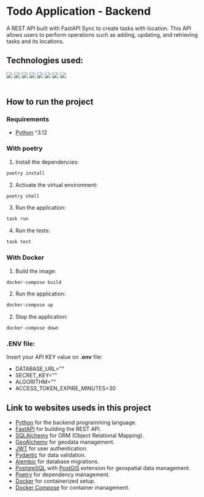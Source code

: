 # Todo Application - Backend

A REST API built with FastAPI Sync to create tasks with location.
This API allows users to perform operations such as adding, updating, and retrieving tasks and its locations.

## Technologies used:

<div>
    <a><img src="https://img.shields.io/badge/Python-3776AB.svg?style=for-the-badge&logo=Python&logoColor=white" target="_blank">
    <a><img src="https://img.shields.io/badge/Poetry-60A5FA.svg?style=for-the-badge&logo=Poetry&logoColor=white" target="_blank">
    <a><img src="https://img.shields.io/badge/FastAPI-009688.svg?style=for-the-badge&logo=FastAPI&logoColor=white" target="_blank">
    <a><img src="https://img.shields.io/badge/Pydantic-E92063.svg?style=for-the-badge&logo=Pydantic&logoColor=white" target="_blank">
    <a><img src="https://img.shields.io/badge/SQLAlchemy-D71F00.svg?style=for-the-badge&logo=SQLAlchemy&logoColor=white" target="_blank">
    <a><img src="https://img.shields.io/badge/PostgreSQL-4169E1.svg?style=for-the-badge&logo=PostgreSQL&logoColor=white" target="_blank">        
    <a><img src="https://img.shields.io/badge/JSON%20Web%20Tokens-000000.svg?style=for-the-badge&logo=JSON-Web-Tokens&logoColor=white" target="_blank">
    <a><img src="https://img.shields.io/badge/Docker-2496ED.svg?style=for-the-badge&logo=Docker&logoColor=white" target="_blank">
</div>
   <br/>

## How to run the project

### Requirements

- [Python](https://www.python.org/) ^3.12

### With poetry

1. Install the dependencies:

```bash
poetry install
```

2. Activate the virtual environment:

```bash
poetry shell
```

3. Run the application:

```bash
task run
```

4. Run the tests:

```bash
task test
```

### With Docker

1. Build the image:

```bash
docker-compose build
```

2. Run the application:

```bash
docker-compose up
```

2. Stop the application:

```bash
docker-compose down
```

### .ENV file:

Insert your API KEY value on **.env** file:

- DATABASE_URL=""
- SECRET_KEY=""
- ALGORITHM=""
- ACCESS_TOKEN_EXPIRE_MINUTES=30

## Link to websites useds in this project

- [Python](https://www.python.org/) for the backend programming language.
- [FastAPI](https://fastapi.tiangolo.com/) for building the REST API.
- [SQLAlchemy](https://www.sqlalchemy.org/) for ORM (Object Relational Mapping).
- [GeoAlchemy](https://geoalchemy-2.readthedocs.io/) for geodata management.
- [JWT](https://jwt.io/) for user authentication.
- [Pydantic](https://pydantic-docs.helpmanual.io/) for data validation.
- [Alembic](https://alembic.sqlalchemy.org/en/latest/) for database migrations.
- [PostgreSQL](https://www.postgresql.org/) with [PostGIS](https://postgis.net/) extension for geospatial data management.
- [Poetry](https://python-poetry.org/) for dependency management.
- [Docker](https://www.docker.com/) for containerized setup.
- [Docker Compose](https://docs.docker.com/compose/) for container management.
